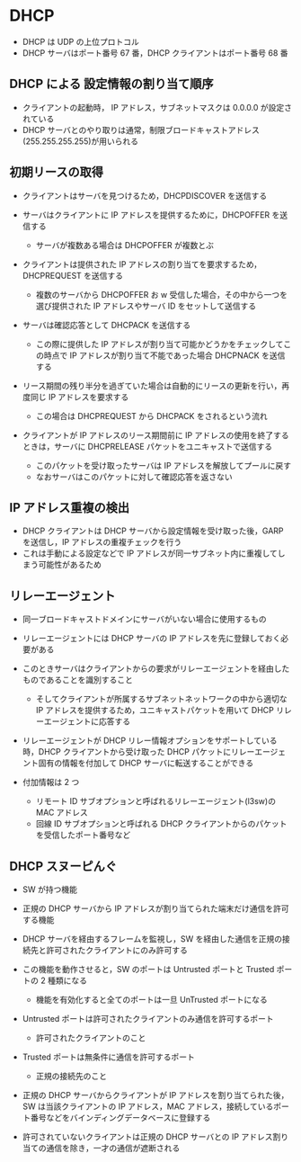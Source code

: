 # DHCP

- DHCP は UDP の上位プロトコル
- DHCP サーバはポート番号 67 番，DHCP クライアントはポート番号 68 番

## DHCP による 設定情報の割り当て順序

- クライアントの起動時， IP アドレス，サブネットマスクは 0.0.0.0 が設定されている
- DHCP サーバとのやり取りは通常，制限ブロードキャストアドレス(255.255.255.255)が用いられる

## 初期リースの取得

- クライアントはサーバを見つけるため，DHCPDISCOVER を送信する
- サーバはクライアントに IP アドレスを提供するために，DHCPOFFER を送信する
  - サーバが複数ある場合は DHCPOFFER が複数とぶ
- クライアントは提供された IP アドレスの割り当てを要求するため，DHCPREQUEST を送信する
  - 複数のサーバから DHCPOFFER お w 受信した場合，その中から一つを選び提供された IP アドレスやサーバ ID をセットして送信する
- サーバは確認応答として DHCPACK を送信する

  - この際に提供した IP アドレスが割り当て可能かどうかをチェックしてこの時点で IP アドレスが割り当て不能であった場合 DHCPNACK を送信する

- リース期間の残り半分を過ぎていた場合は自動的にリースの更新を行い，再度同じ IP アドレスを要求する

  - この場合は DHCPREQUEST から DHCPACK をされるという流れ

- クライアントが IP アドレスのリース期間前に IP アドレスの使用を終了するときは，サーバに DHCPRELEASE パケットをユニキャストで送信する
  - このパケットを受け取ったサーバは IP アドレスを解放してプールに戻す
  - なおサーバはこのパケットに対して確認応答を返さない

## IP アドレス重複の検出

- DHCP クライアントは DHCP サーバから設定情報を受け取った後，GARP を送信し，IP アドレスの重複チェックを行う
- これは手動による設定などで IP アドレスが同一サブネット内に重複してしまう可能性があるため

## リレーエージェント

- 同一ブロードキャストドメインにサーバがいない場合に使用するもの
- リレーエージェントには DHCP サーバの IP アドレスを先に登録しておく必要がある
- このときサーバはクライアントからの要求がリレーエージェントを経由したものであることを識別すること

  - そしてクライアントが所属するサブネットネットワークの中から適切な IP アドレスを提供するため，ユニキャストパケットを用いて DHCP リレーエージェントに応答する

- リレーエージェントが DHCP リレー情報オプションをサポートしている時，DHCP クライアントから受け取った DHCP パケットにリレーエージェント固有の情報を付加して DHCP サーバに転送することができる
- 付加情報は 2 つ
  - リモート ID サブオプションと呼ばれるリレーエージェント(l3sw)の MAC アドレス
  - 回線 ID サブオプションと呼ばれる DHCP クライアントからのパケットを受信したポート番号など

## DHCP スヌーピんぐ

- SW が持つ機能
- 正規の DHCP サーバから IP アドレスが割り当てられた端末だけ通信を許可する機能
- DHCP サーバを経由するフレームを監視し，SW を経由した通信を正規の接続先と許可されたクライアントにのみ許可する
- この機能を動作させると，SW のポートは Untrusted ポートと Trusted ポートの 2 種類になる

  - 機能を有効化すると全てのポートは一旦 UnTrusted ポートになる

- Untrusted ポートは許可されたクライアントのみ通信を許可するポート
  - 許可されたクライアントのこと
- Trusted ポートは無条件に通信を許可するポート
  - 正規の接続先のこと
- 正規の DHCP サーバからクライアントが IP アドレスを割り当てられた後，SW は当該クライアントの IP アドレス，MAC アドレス，接続しているポート番号などをバインディングデータベースに登録する

- 許可されていないクライアントは正規の DHCP サーバとの IP アドレス割り当ての通信を除き，一才の通信が遮断される
